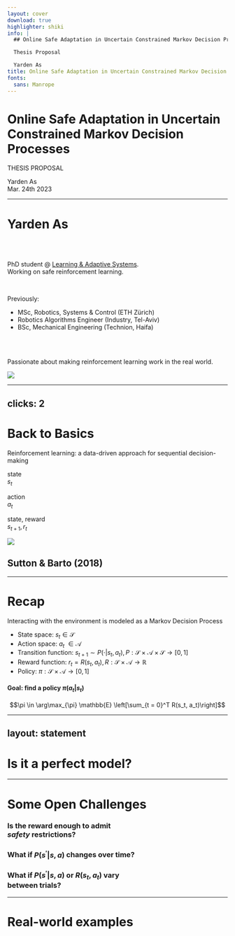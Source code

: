 ```yaml
---
layout: cover
download: true
highlighter: shiki
info: |
  ## Online Safe Adaptation in Uncertain Constrained Markov Decision Processes

  Thesis Proposal

  Yarden As
title: Online Safe Adaptation in Uncertain Constrained Markov Decision Processes
fonts:
  sans: Manrope
---
```


# Online Safe Adaptation in Uncertain Constrained Markov Decision Processes
THESIS PROPOSAL

<div class="text-sm tracking-widest">
Yarden As
</div>

<div class="abs-bl mx-14 my-12 flex">
  <div class="ml-3 flex flex-col text-left">
    <div class="text-sm opacity-50">Mar. 24th 2023</div>
  </div>
</div>


---

# Yarden As
<style>
p, ul {
  @apply font-mono;
}
</style>

<br>
<br> 

PhD student @ <a href="https://las.inf.ethz.ch/" target="_blank">Learning & Adaptive Systems</a>.<br>
Working on safe reinforcement learning.

<br>


Previously:

- MSc, Robotics, Systems & Control (ETH Zürich)
- Robotics Algorithms Engineer (Industry, Tel-Aviv)
- BSc, Mechanical Engineering (Technion, Haifa)

<br>
<br>

Passionate about making reinforcement learning work in the real world.

<img src="https://media.licdn.com/dms/image/D4D03AQHADuIJ4YvLbQ/profile-displayphoto-shrink_800_800/0/1667507229540?e=1684368000&v=beta&t=-hHzEeHHFcwlHyQw50OKa3uvhJCEyvmPmnljMTdgRtY" class="rounded-full w-40 abs-tr mt-16 mr-12"/>


---
clicks: 2
---

# Back to Basics
Reinforcement learning: a data-driven approach for sequential decision-making

<div class="relative bottom-10">

<div v-click-hide="2" class="absolute ml-58 mt-40 text-right">

state
<br>
$s_{t}$

</div>

<div v-click="1" class="absolute ml-147 mt-40 text-left">

action
<br>
$a_{t}$

</div>

<div v-click="2" class="absolute ml-42 mt-40 text-right">

state, reward
<br>
$s_{t + 1}, r_{t}$

</div>

<img src="/rl-loop.svg" class="absolute">

<div class="absolute right-30 top-65">

## <Reference link="http://incompleteideas.net/book/RLbook2020.pdf">Sutton & Barto (2018)</Reference>

</div>

</div>


---

# Recap
Interacting with the environment is modeled as a Markov Decision Process

* State space: $s_t \in \mathcal{S}$
* Action space: $a_t \ \in \mathcal{A}$
* Transition function: $s_{t + 1} \sim P(\cdot | s_t, a_t), P: \mathcal{S} \times \mathcal{A} \times \mathcal{S} \rightarrow [0, 1]$
* Reward function: $r_t = R(s_t, a_t), R: \mathcal{S} \times \mathcal{A} \rightarrow \mathbb{R}$
* Policy: $\pi: \mathcal{S} \times \mathcal{A} \rightarrow [0, 1]$

<div v-click class="container mt-10 text-blue-gray-900 opacity-90">

#### Goal: find a policy $\pi(a_t | s_t)$
$$\pi \in \arg\max_{\pi} \mathbb{E} \left[\sum_{t = 0}^T R(s_t, a_t)\right]$$

</div>


---
layout: statement
---

# Is it a perfect model?


---

# Some Open Challenges


<v-clicks>
<div class="absolute -bottom-40 -left-25">
<IdeaCircle color="bg-violet-50"><h3 class="absolute top-50 left-10 w-140">Is the reward enough to admit<br><em>safety</em> restrictions?</h3></IdeaCircle>
</div>

<div class="absolute -bottom-65 left-110">
<IdeaCircle color="bg-emerald-50"><h3 class="absolute top-2/5 left-6 w-140">

What if $P(s^\prime | s, a)$ changes over time? 

</h3></IdeaCircle>
</div>

<div class="absolute bottom-35 left-125">
<IdeaCircle color="bg-blue-gray-50"><h3 class="absolute top-80 -left-8 w-140">

What if $P(s^\prime | s, a)$ or $R(s_t, a_t)$ vary <br> between trials?

</h3></IdeaCircle>
</div>
</v-clicks>


---

# Real-world examples

